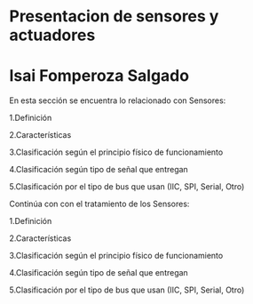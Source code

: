 # Presentacion de sensores y actuadores
# Isai Fomperoza Salgado
En esta sección se encuentra lo relacionado con Sensores:

1.Definición

2.Características

3.Clasificación según el principio físico de funcionamiento

4.Clasificación según tipo de señal que entregan

5.Clasificación por el tipo de bus que usan (IIC, SPI, Serial, Otro)

Continúa con con el tratamiento de los Sensores:

1.Definición

2.Características

3.Clasificación según el principio físico de funcionamiento

4.Clasificación según tipo de señal que entregan

5.Clasificación por el tipo de bus que usan (IIC, SPI, Serial, Otro)
